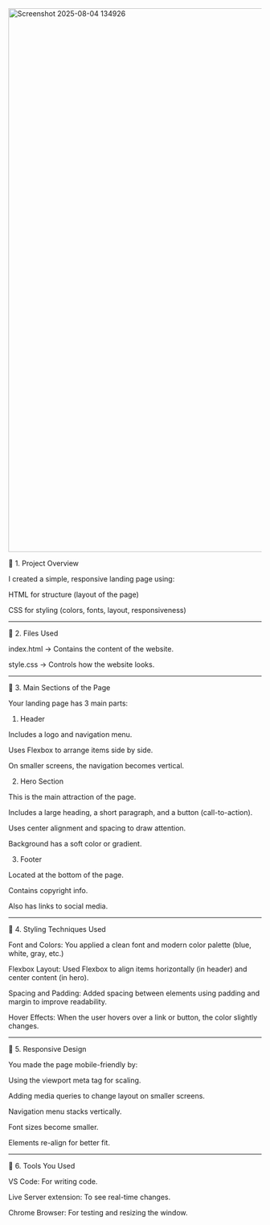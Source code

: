 <img width="1920" height="1080" alt="Screenshot 2025-08-04 134926" src="https://github.com/user-attachments/assets/8a7f7e1e-ee1e-4a56-bf04-57030a9c264e" />



🔹 1. Project Overview

I created a simple, responsive landing page using:

HTML for structure (layout of the page)

CSS for styling (colors, fonts, layout, responsiveness)



---

🔹 2. Files Used

index.html → Contains the content of the website.

style.css → Controls how the website looks.



---

🔹 3. Main Sections of the Page

Your landing page has 3 main parts:

1. Header

Includes a logo and navigation menu.

Uses Flexbox to arrange items side by side.

On smaller screens, the navigation becomes vertical.



2. Hero Section

This is the main attraction of the page.

Includes a large heading, a short paragraph, and a button (call-to-action).

Uses center alignment and spacing to draw attention.

Background has a soft color or gradient.



3. Footer

Located at the bottom of the page.

Contains copyright info.

Also has links to social media.





---

🔹 4. Styling Techniques Used

Font and Colors:
You applied a clean font and modern color palette (blue, white, gray, etc.)

Flexbox Layout:
Used Flexbox to align items horizontally (in header) and center content (in hero).

Spacing and Padding:
Added spacing between elements using padding and margin to improve readability.

Hover Effects:
When the user hovers over a link or button, the color slightly changes.



---

🔹 5. Responsive Design

You made the page mobile-friendly by:

Using the viewport meta tag for scaling.

Adding media queries to change layout on smaller screens.

Navigation menu stacks vertically.

Font sizes become smaller.

Elements re-align for better fit.




---

🔹 6. Tools You Used

VS Code: For writing code.

Live Server extension: To see real-time changes.

Chrome Browser: For testing and resizing the window.

